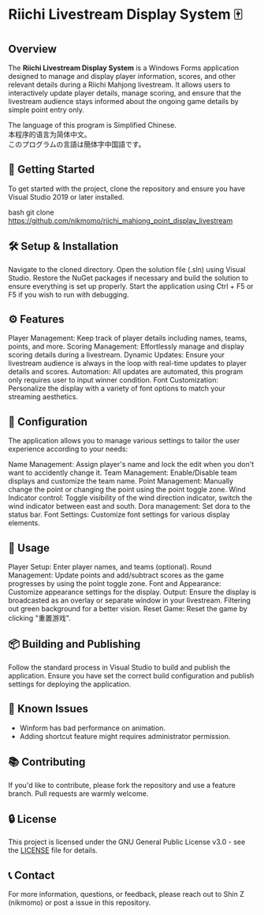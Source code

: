 # Riichi Livestream Display System 🀄

## Overview
The **Riichi Livestream Display System** is a Windows Forms application designed to manage and display player information, scores, and other relevant details during a Riichi Mahjong livestream. It allows users to interactively update player details, manage scoring, and ensure that the livestream audience stays informed about the ongoing game details by simple point entry only.  

The language of this program is Simplified Chinese.  
本程序的语言为简体中文。  
このプログラムの言語は簡体字中国語です。  

## 🚀 Getting Started
To get started with the project, clone the repository and ensure you have Visual Studio 2019 or later installed.

bash
git clone https://github.com/nikmomo/riichi_mahjong_point_display_livestream

## 🛠 Setup & Installation
Navigate to the cloned directory.
Open the solution file (.sln) using Visual Studio.
Restore the NuGet packages if necessary and build the solution to ensure everything is set up properly.
Start the application using Ctrl + F5 or F5 if you wish to run with debugging.

## ⚙ Features
Player Management: Keep track of player details including names, teams, points, and more.
Scoring Management: Effortlessly manage and display scoring details during a livestream.
Dynamic Updates: Ensure your livestream audience is always in the loop with real-time updates to player details and scores.
Automation: All updates are automated, this program only requires user to input winner condition.
Font Customization: Personalize the display with a variety of font options to match your streaming aesthetics.

## 📝 Configuration
The application allows you to manage various settings to tailor the user experience according to your needs:

Name Management: Assign player's name and lock the edit when you don't want to accidently change it.
Team Management: Enable/Disable team displays and customize the team name.
Point Management: Manually change the point or changing the point using the point toggle zone.
Wind Indicator control: Toggle visibility of the wind direction indicator, switch the wind indicator between east and south.
Dora management: Set dora to the status bar.
Font Settings: Customize font settings for various display elements.

## 🔄 Usage
Player Setup: Enter player names, and teams (optional).
Round Management: Update points and add/subtract scores as the game progresses by using the point toggle zone.
Font and Appearance: Customize appearance settings for the display.
Output: Ensure the display is broadcasted as an overlay or separate window in your livestream. Filtering out green background for a better vision.
Reset Game: Reset the game by clicking "重置游戏".

## 📦 Building and Publishing
Follow the standard process in Visual Studio to build and publish the application. Ensure you have set the correct build configuration and publish settings for deploying the application.

## 🛑 Known Issues
- Winform has bad performance on animation.
- Adding shortcut feature might requires administrator permission.

## 📚 Contributing
If you'd like to contribute, please fork the repository and use a feature branch. Pull requests are warmly welcome.

## 🔒 License
This project is licensed under the GNU General Public License v3.0 - see the [LICENSE](LICENSE) file for details.

## 📞 Contact
For more information, questions, or feedback, please reach out to Shin Z (nikmomo) or post a issue in this repository.
